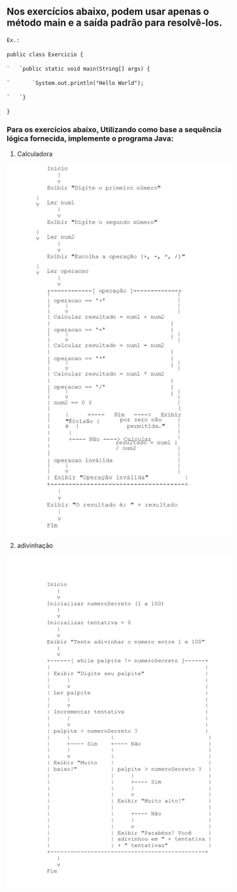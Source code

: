 ## Nos exercícios abaixo, podem usar apenas o método main e a saída padrão para resolvê-los.

```
Ex.:

public class Exercicio {

`	`public static void main(String[] args) {

`		`System.out.println("Hello World");

`	`}

}
```


### Para os exercícios abaixo, Utilizando como base a sequência lógica fornecida, implemente o programa Java:

1. Calculadora

![Calculadora.jpg](Calculadora.jpg)

2. adivinhação

![Adivinhacao.png](Adivinhacao.png)